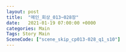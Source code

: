 ```yaml
---
layout: post
title:  "메인_회상_013~028장"
date:   2021-01-19 07:00:00 +0000
categories: Main
Tags: Story Main
SceneCode: ["scene_skip_cp013-028_q1_s10"]
---
```

